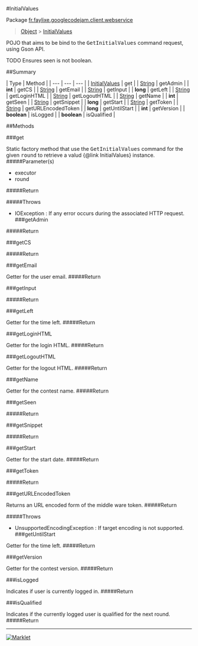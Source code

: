 #InitialValues

Package [fr.faylixe.googlecodejam.client.webservice](README.md)<br>
> [Object](../../../../java/lang/Object.md) > [InitialValues](InitialValues.md)

<p>POJO that aims to be bind to the <tt>GetInitialValues</tt>
 command request, using Gson API.</p>
 
 TODO Ensures seen is not boolean.

##Summary


| Type | Method |
| --- | --- | --- |
| [InitialValues](InitialValues.md) | get |
| [String](../../../../java/lang/String.md) | getAdmin |
| **int** | getCS |
| [String](../../../../java/lang/String.md) | getEmail |
| [String](../../../../java/lang/String.md) | getInput |
| **long** | getLeft |
| [String](../../../../java/lang/String.md) | getLoginHTML |
| [String](../../../../java/lang/String.md) | getLogoutHTML |
| [String](../../../../java/lang/String.md) | getName |
| **int** | getSeen |
| [String](../../../../java/lang/String.md) | getSnippet |
| **long** | getStart |
| [String](../../../../java/lang/String.md) | getToken |
| [String](../../../../java/lang/String.md) | getURLEncodedToken |
| **long** | getUntilStart |
| **int** | getVersion |
| **boolean** | isLogged |
| **boolean** | isQualified |

##Methods

###get


Static factory method that use the <tt>GetInitialValues</tt> command
 for the given <tt>round</tt> to retrieve a valud {@link InitialValues} instance.
#####Parameter(s)


* executor
* round

#####Return


#####Throws

* IOException : If any error occurs during the associated HTTP request.
###getAdmin



#####Return



###getCS



#####Return



###getEmail


Getter for the user email.
#####Return



###getInput



#####Return



###getLeft


Getter for the time left.
#####Return



###getLoginHTML


Getter for the login HTML.
#####Return



###getLogoutHTML


Getter for the logout HTML.
#####Return



###getName


Getter for the contest name.
#####Return



###getSeen



#####Return



###getSnippet



#####Return



###getStart


Getter for the start date.
#####Return



###getToken



#####Return



###getURLEncodedToken


Returns an URL encoded form of the middle ware token.
#####Return


#####Throws

* UnsupportedEncodingException : If target encoding is not supported.
###getUntilStart


Getter for the time left.
#####Return



###getVersion


Getter for the contest version.
#####Return



###isLogged


Indicates if user is currently logged in.
#####Return



###isQualified


Indicates if the currently logged user
 is qualified for the next round.
#####Return



---
[![Marklet](https://img.shields.io/badge/Generated%20by-Marklet-green.svg)](https://github.com/Faylixe/marklet)